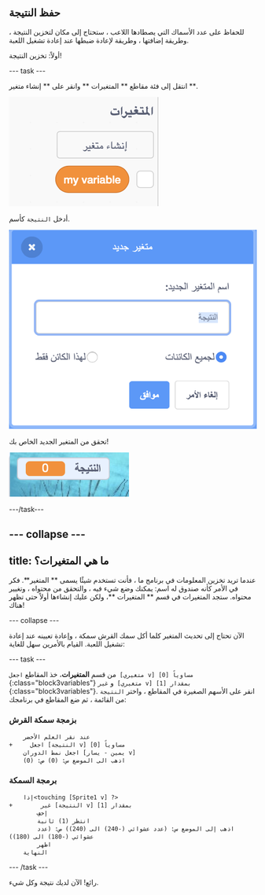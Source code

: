 ## حفظ النتيجة

للحفاظ على عدد الأسماك التي يصطادها اللاعب ، ستحتاج إلى مكان لتخزين النتيجة ، وطريقة إضافتها ، وطريقة لإعادة ضبطها عند إعادة تشغيل اللعبة.

أولاً: تخزين النتيجة!

\--- task \---

انتقل إلى فئة مقاطع ** المتغيرات ** وانقر على ** إنشاء متغير **.

![](images/catch5.png)

أدخل ` النتيجة ` كأسم.

![](images/catch6.png)

تحقق من المتغير الجديد الخاص بك!

![يتم عرض متغير النتيجة في المنصة](images/scoreVariableStage.png)

\---/task\---

## \--- collapse \---

## title: ما هي المتغيرات؟

عندما تريد تخزين المعلومات في برنامج ما ، فأنت تستخدم شيئًا يسمى ** المتغير**. فكر في الأمر كأنه صندوق له اسم: يمكنك وضع شيء فيه ، والتحقق من محتواه ، وتغيير محتواه. ستجد المتغيرات في قسم ** المتغيرات **، ولكن عليك إنشاءها أولاً حتى تظهر هناك!

\--- collapse \---

الآن تحتاج إلى تحديث المتغير كلما أكل سمك القرش سمكة ، وإعادة تعيينه عند إعادة تشغيل اللعبة. القيام بالأمرين سهل للغاية:

\--- task \---

من قسم **المتغيرات**، خذ المقاطع `اجعل [متغيري v] مساوياً [0]`{:class="block3variables"} و `غير [متغيري v] بمقدار [1]`{:class="block3variables"}. انقر على الأسهم الصغيرة في المقاطع ، واختر ` النتيجة ` من القائمة ، ثم ضع المقاطع في برنامجك:

### بزمجة سمكة القرش

```blocks3
    عند نقر العلم الأخضر
+     اجعل [النتيجة v] مساوياً [0]
    اجعل نمط الدوران [يمين - يسار v]
    اذهب الى الموضع س: (0) ص: (0)
```

### برمجة السمكة

```blocks3
    إذا<touching [Sprite1 v] ?>
+        غير [النتيجة v] بمقدار [1]
        إخفِ
        انتظر (1) ثانية 
        اذهب إلى الموضع س: (عدد عشوائي (-240) الى (240)) ص: (عدد عشوائي (-180) الى (180))
        اظهر
    النهاية
```

\--- /task \---

رائع! الآن لديك نتيجة وكل شيء.